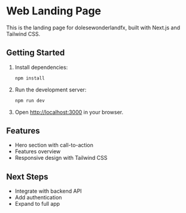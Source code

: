 # Web Landing Page

This is the landing page for dolesewonderlandfx, built with Next.js and Tailwind CSS.

## Getting Started

1. Install dependencies:

   ```bash
   npm install
   ```

2. Run the development server:

   ```bash
   npm run dev
   ```

3. Open [http://localhost:3000](http://localhost:3000) in your browser.

## Features

- Hero section with call-to-action
- Features overview
- Responsive design with Tailwind CSS

## Next Steps

- Integrate with backend API
- Add authentication
- Expand to full app
